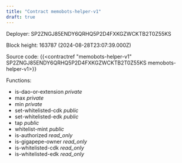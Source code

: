 ```yaml
---
title: "Contract memobots-helper-v1"
draft: true
---
```

Deployer: SP2ZNGJ85ENDY6QRHQ5P2D4FXKGZWCKTB2T0Z55KS


 



Block height: 163787 (2024-08-28T23:07:39.000Z)

Source code: {{<contractref "memobots-helper-v1" SP2ZNGJ85ENDY6QRHQ5P2D4FXKGZWCKTB2T0Z55KS memobots-helper-v1>}}

Functions:

* is-dao-or-extension _private_
* max _private_
* min _private_
* set-whitelisted-cdk _public_
* set-whitelisted-edk _public_
* tap _public_
* whitelist-mint _public_
* is-authorized _read_only_
* is-gigapepe-owner _read_only_
* is-whitelisted-cdk _read_only_
* is-whitelisted-edk _read_only_
